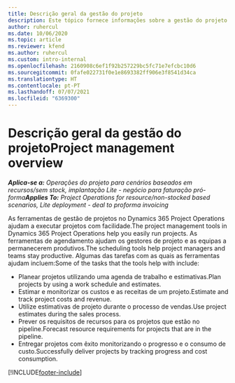```yaml
---
title: Descrição geral da gestão do projeto
description: Este tópico fornece informações sobre a gestão do projeto no Dynamics 365 Project Operations.
author: ruhercul
ms.date: 10/06/2020
ms.topic: article
ms.reviewer: kfend
ms.author: ruhercul
ms.custom: intro-internal
ms.openlocfilehash: 2160908c6ef1f92b257229bc5fc71e7efcbc10d6
ms.sourcegitcommit: 0fafe022731f0e1e8693382ff906e3f8541d34ca
ms.translationtype: HT
ms.contentlocale: pt-PT
ms.lasthandoff: 07/07/2021
ms.locfileid: "6369300"
---
```

# <a name="project-management-overview"></a><span data-ttu-id="84107-103">Descrição geral da gestão do projeto</span><span class="sxs-lookup"><span data-stu-id="84107-103">Project management overview</span></span>

<span data-ttu-id="84107-104">_**Aplica-se a:** Operações do projeto para cenários baseados em recursos/sem stock, implantação Lite - negócio para faturação pró-forma_</span><span class="sxs-lookup"><span data-stu-id="84107-104">_**Applies To:** Project Operations for resource/non-stocked based scenarios, Lite deployment - deal to proforma invoicing_</span></span>

<span data-ttu-id="84107-105">As ferramentas de gestão de projetos no Dynamics 365 Project Operations ajudam a executar projetos com facilidade.</span><span class="sxs-lookup"><span data-stu-id="84107-105">The project management tools in Dynamics 365 Project Operations help you easily run projects.</span></span> <span data-ttu-id="84107-106">As ferramentas de agendamento ajudam os gestores de projeto e as equipas a permanecerem produtivos.</span><span class="sxs-lookup"><span data-stu-id="84107-106">The scheduling tools help project managers and teams stay productive.</span></span> <span data-ttu-id="84107-107">Algumas das tarefas com as quais as ferramentas ajudam incluem:</span><span class="sxs-lookup"><span data-stu-id="84107-107">Some of the tasks that the tools help with include:</span></span>

- <span data-ttu-id="84107-108">Planear projetos utilizando uma agenda de trabalho e estimativas.</span><span class="sxs-lookup"><span data-stu-id="84107-108">Plan projects by using a work schedule and estimates.</span></span>
- <span data-ttu-id="84107-109">Estimar e monitorizar os custos e as receitas de um projeto.</span><span class="sxs-lookup"><span data-stu-id="84107-109">Estimate and track project costs and revenue.</span></span>
- <span data-ttu-id="84107-110">Utilize estimativas de projeto durante o processo de vendas.</span><span class="sxs-lookup"><span data-stu-id="84107-110">Use project estimates during the sales process.</span></span>
- <span data-ttu-id="84107-111">Prever os requisitos de recursos para os projetos que estão no pipeline.</span><span class="sxs-lookup"><span data-stu-id="84107-111">Forecast resource requirements for projects that are in the pipeline.</span></span>
- <span data-ttu-id="84107-112">Entregar projetos com êxito monitorizando o progresso e o consumo de custo.</span><span class="sxs-lookup"><span data-stu-id="84107-112">Successfully deliver projects by tracking progress and cost consumption.</span></span>


[!INCLUDE[footer-include](../includes/footer-banner.md)]